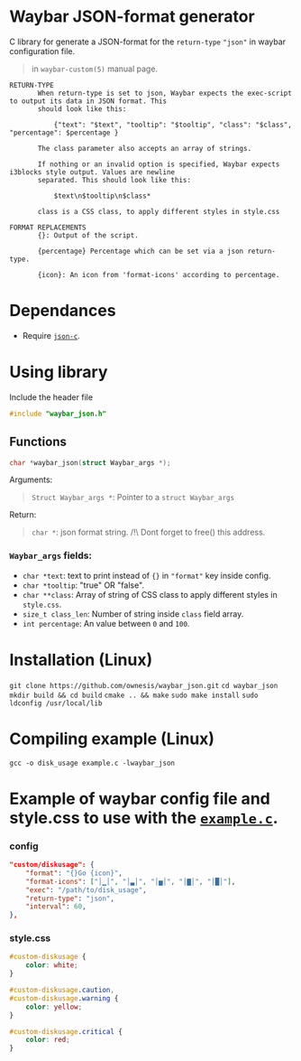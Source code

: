 # Waybar JSON-format generator

C library for generate a JSON-format for the `return-type` `"json"` in waybar configuration file.

> in `waybar-custom(5)` manual page.
```man
RETURN-TYPE
       When return-type is set to json, Waybar expects the exec-script  to output its data in JSON format. This
       should look like this:

           {"text": "$text", "tooltip": "$tooltip", "class": "$class", "percentage": $percentage }

       The class parameter also accepts an array of strings.

       If nothing or an invalid option is specified, Waybar expects i3blocks style output. Values are newline
       separated. This should look like this:

           $text\n$tooltip\n$class*

       class is a CSS class, to apply different styles in style.css

FORMAT REPLACEMENTS
       {}: Output of the script.

       {percentage} Percentage which can be set via a json return-type.

       {icon}: An icon from 'format-icons' according to percentage.
```

# Dependances
 - Require [`json-c`](https://github.com/json-c/json-c).

# Using library

Include the header file
```c
#include "waybar_json.h"
```

## Functions
```c
char *waybar_json(struct Waybar_args *);
```

Arguments:
> `Struct Waybar_args *`: Pointer to a `struct Waybar_args`

Return:
> `char *`: json format string. /!\ Dont forget to free() this address.

### `Waybar_args` fields:
 - `char *text`: text to print instead of `{}` in `"format"` key inside config.
 - `char *tooltip`: "true" OR "false".
 - `char **class`: Array of string of CSS class to apply different styles in `style.css`.
 - `size_t class_len`: Number of string inside `class` field array.
 - `int percentage`: An value between `0` and `100`.

# Installation (Linux)
`git clone https://github.com/ownesis/waybar_json.git`
`cd waybar_json`
`mkdir build && cd build`
`cmake .. && make`
`sudo make install`
`sudo ldconfig /usr/local/lib`

# Compiling example (Linux)
`gcc -o disk_usage example.c -lwaybar_json`

# Example of waybar config file and style.css to use with the [`example.c`](example.c).
### config
```json
"custom/diskusage": {
    "format": "{}Go {icon}",
    "format-icons": ["│▁│", "│▃│", "│▅│", "│▇│", "│█│"],
    "exec": "/path/to/disk_usage",
    "return-type": "json",
    "interval": 60,
},
```

### style.css
```css
#custom-diskusage {
    color: white;
}

#custom-diskusage.caution,
#custom-diskusage.warning {
    color: yellow;
}

#custom-diskusage.critical {
    color: red;
}
```

